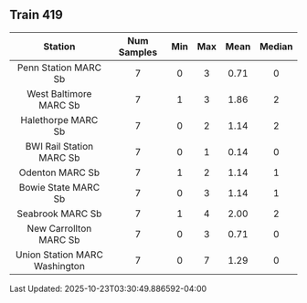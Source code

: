 ## Train 419

| Station | Num Samples | Min | Max | Mean | Median |
| :-----: | :---------: | :-: | :-: | :--: | :----: |
| Penn Station MARC Sb | 7 | 0 | 3 | 0.71 | 0 |
| West Baltimore MARC Sb | 7 | 1 | 3 | 1.86 | 2 |
| Halethorpe MARC Sb | 7 | 0 | 2 | 1.14 | 2 |
| BWI Rail Station MARC Sb | 7 | 0 | 1 | 0.14 | 0 |
| Odenton MARC Sb | 7 | 1 | 2 | 1.14 | 1 |
| Bowie State MARC Sb | 7 | 0 | 3 | 1.14 | 1 |
| Seabrook MARC Sb | 7 | 1 | 4 | 2.00 | 2 |
| New Carrollton MARC Sb | 7 | 0 | 3 | 0.71 | 0 |
| Union Station MARC Washington | 7 | 0 | 7 | 1.29 | 0 |


Last Updated: 2025-10-23T03:30:49.886592-04:00